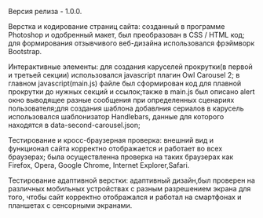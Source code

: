 Версия релиза - 1.0.0.


Верстка и кодирование страниц сайта: созданный в программе Photoshop и одобренный макет, был преобразован в CSS / HTML код; для формирования отзывчивого веб-дизайна использовался фрэймворк Bootstrap.

Интерактивные элементы: для создания каруселей прокрутки(в первой и третьей секции) использовался javascript плагин  Owl Carousel 2; в главном javascript(main.js) файле был сформирован код для плавной прокрутки до нужных секций и ссылок;также в main.js был описано alert окно выводящее разные сообщения при определенных сценариях пользователя;для создания шаблона добавлния сериалов в карусель использовался шаблонизатор Handlebars, данные для  которого находятся в  data-second-carousel.json;

Тестирование и кросс-браузерная проверка:  внешний вид и функционал сайта корректно отображается и работает во всех браузерах; была осуществленна проверка на  таких браузерах как Firefox, Opera, Google Chrome, Internet Explorer,Safari.

Тестирование адаптивной верстки: адаптивный дизайн,был проверен на различных мобильных устройствах с разным разрешением экрана для того, чтобы сайт корректно отображался и работал на смартфонах и планшетах с сенсорными экранами.
